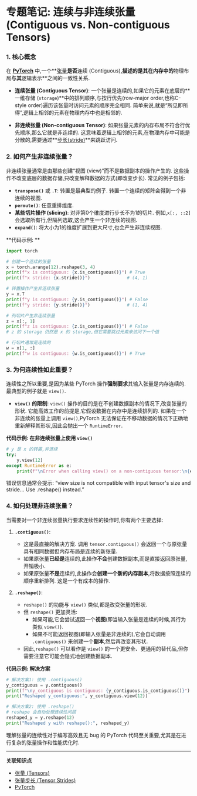 # 专题笔记: 连续与非连续张量 (Contiguous vs. Non-contiguous Tensors)

### 1. 核心概念

在 **[PyTorch](./Lecture2-PyTorch.md)** 中,一个**[张量](./Lecture2-Tensors.md)**是否**连续 (Contiguous)**,描述的是其在内存中的**物理布局**与其**逻辑表示**之间的一致性关系. 

*   **连续张量 (Contiguous Tensor)**: 一个张量是连续的,如果它的元素在底层的**一维存储 (`storage`)**中的排列顺序,与按行优先(row-major order,也称C-style order)遍历该张量时访问元素的顺序完全相同.  简单来说,就是“所见即所得”,逻辑上相邻的元素在物理内存中也是相邻的. 

*   **非连续张量 (Non-contiguous Tensor)**: 如果张量元素的内存布局不符合行优先顺序,那么它就是非连续的. 这意味着逻辑上相邻的元素,在物理内存中可能是分散的,需要通过**[步长(stride)](./Lecture2-Tensor-Strides.md)**来跳跃访问. 

### 2. 如何产生非连续张量？

非连续张量通常是由那些创建“视图 (view)”而不是数据副本的操作产生的. 这些操作不改变底层的数据存储,只改变解释数据的方式(即改变步长). 常见的例子包括: 

*   **`transpose()`** 或 **`.T`**: 转置是最典型的例子. 转置一个连续的矩阵会得到一个非连续的视图. 
*   **`permute()`**: 任意重排维度. 
*   **某些切片操作 (slicing)**: 对非第0个维度进行步长不为1的切片. 例如,`x[:, ::2]` 会选取所有行,但隔列选取,这会产生一个非连续的视图. 
*   **`expand()`**: 将大小为1的维度扩展到更大尺寸,也会产生非连续视图. 

**代码示例: **
```python
import torch

# 创建一个连续的张量
x = torch.arange(12).reshape(3, 4)
print(f"x is contiguous: {x.is_contiguous()}") # True
print(f"x stride: {x.stride()}")              # (4, 1)

# 转置操作产生非连续张量
y = x.T
print(f"y is contiguous: {y.is_contiguous()}") # False
print(f"y stride: {y.stride()}")              # (1, 4)

# 列切片产生非连续张量
z = x[:, 1]
print(f"z is contiguous: {z.is_contiguous()}") # False
# z 的 storage 仍然是 x 的 storage,但它需要跳过元素来访问下一个值

# 行切片通常是连续的
w = x[1, :]
print(f"w is contiguous: {w.is_contiguous()}") # True
```

### 3. 为何连续性如此重要？

连续性之所以重要,是因为某些 PyTorch 操作**强制要求**其输入张量是内存连续的. 最典型的例子就是 `view()`. 

*   **`view()` 的限制**: `view()` 操作的目的是在不创建数据副本的情况下,改变张量的形状. 它能高效工作的前提是,它假设数据在内存中是连续排列的. 如果在一个非连续的张量上调用 `view()`,PyTorch 无法保证在不移动数据的情况下正确地重新解释其形状,因此会抛出一个 `RuntimeError`. 

**代码示例: 在非连续张量上使用 `view()`**
```python
# y 是 x 的转置,非连续
try:
    y.view(12)
except RuntimeError as e:
    print(f"\nError when calling view() on a non-contiguous tensor:\n{e}")
```
错误信息通常会提示: “view size is not compatible with input tensor's size and stride... Use .reshape() instead.”

### 4. 如何处理非连续张量？

当需要对一个非连续张量执行要求连续性的操作时,你有两个主要选择: 

1.  **`.contiguous()`**: 
    *   这是最直接的解决方案. 调用 `tensor.contiguous()` 会返回一个与原张量具有相同数据但内存布局是连续的新张量. 
    *   如果原张量**已经是**连续的,此操作**不会**创建数据副本,而是直接返回原张量,开销极小. 
    *   如果原张量**不是**连续的,此操作会**创建一个新的内存副本**,将数据按照连续的顺序重新排列. 这是一个有成本的操作. 

2.  **`.reshape()`**: 
    *   `reshape()` 的功能与 `view()` 类似,都是改变张量的形状. 
    *   但 `reshape()` 更加灵活: 
        *   如果可能,它会尝试返回一个**视图**(即当输入张量是连续的时候,其行为类似 `view()`). 
        *   如果不可能返回视图(即输入张量是非连续的),它会自动调用 `.contiguous()` 来创建一个**副本**,然后再改变其形状. 
    *   因此,`reshape()` 可以看作是 `view()` 的一个更安全、更通用的替代品,但你需要注意它可能会隐式地创建数据副本. 

**代码示例: 解决方案**
```python
# 解决方案1: 使用 .contiguous()
y_contiguous = y.contiguous()
print(f"\ny_contiguous is contiguous: {y_contiguous.is_contiguous()}")
print("Reshaped y_contiguous:", y_contiguous.view(12))

# 解决方案2: 使用 .reshape()
# reshape 会自动处理连续性问题
reshaped_y = y.reshape(12)
print("Reshaped y with reshape():", reshaped_y)
```

理解张量的连续性对于编写高效且无 bug 的 PyTorch 代码至关重要,尤其是在进行复杂的张量操作和性能优化时. 

---
**关联知识点**
*   [张量 (Tensors)](./Lecture2-Tensors.md)
*   [张量步长 (Tensor Strides)](./Lecture2-Tensor-Strides.md)
*   [PyTorch](./Lecture2-PyTorch.md)